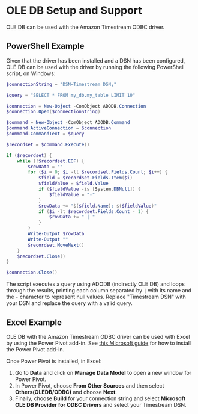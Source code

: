 # OLE DB Setup and Support

OLE DB can be used with the Amazon Timestream ODBC driver.

## PowerShell Example

Given that the driver has been installed and a DSN has been configured, OLE DB can be used with the driver by running the following PowerShell script, on Windows:

```powershell
$connectionString = "DSN=Timestream DSN;"

$query = "SELECT * FROM my_db.my_table LIMIT 10"

$connection = New-Object -ComObject ADODB.Connection
$connection.Open($connectionString)

$command = New-Object -ComObject ADODB.Command
$command.ActiveConnection = $connection
$command.CommandText = $query

$recordset = $command.Execute()

if ($recordset) {
	while (!$recordset.EOF) {
		$rowData = ""
		for ($i = 0; $i -lt $recordset.Fields.Count; $i++) {
			$field = $recordset.Fields.Item($i)
			$fieldValue = $field.Value
			if ($fieldValue -is [System.DBNull]) {
				$fieldValue = "-"
			}
			$rowData += "$($field.Name): $($fieldValue)"
			if ($i -lt $recordset.Fields.Count - 1) {
				$rowData += " | "
			}
		}
		Write-Output $rowData
		Write-Output ""
    	$recordset.MoveNext()
	}
	$recordset.Close()
}

$connection.Close()
```

The script executes a query using ADODB (indirectly OLE DB) and loops through the results, printing each column separated by `|` with its name and the `-` character to represent null values. Replace "Timestream DSN" with your DSN and replace the query with a valid query.

## Excel Example

OLE DB with the Amazon Timestream ODBC driver can be used with Excel by using the Power Pivot add-in. See [this Microsoft guide](https://support.microsoft.com/en-us/office/start-the-power-pivot-add-in-for-excel-a891a66d-36e3-43fc-81e8-fc4798f39ea8) for how to install the Power Pivot add-in.

Once Power Pivot is installed, in Excel:
1. Go to **Data** and click on **Manage Data Model** to open a new window for Power Pivot.
2. In Power Pivot, choose **From Other Sources** and then select **Others(OLEDB/ODBC)** and choose **Next**.
3. Finally, choose **Build** for your connection string and select **Microsoft OLE DB Provider for ODBC Drivers** and select your Timestream DSN.